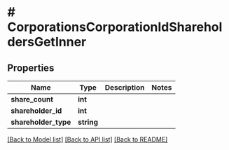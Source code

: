 # # CorporationsCorporationIdShareholdersGetInner

## Properties

Name | Type | Description | Notes
------------ | ------------- | ------------- | -------------
**share_count** | **int** |  |
**shareholder_id** | **int** |  |
**shareholder_type** | **string** |  |

[[Back to Model list]](../../README.md#models) [[Back to API list]](../../README.md#endpoints) [[Back to README]](../../README.md)
